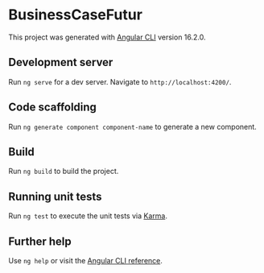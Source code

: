 # BusinessCaseFutur

This project was generated with [Angular CLI](https://github.com/angular/angular-cli) version 16.2.0.

## Development server

Run `ng serve` for a dev server. Navigate to `http://localhost:4200/`.

## Code scaffolding

Run `ng generate component component-name` to generate a new component.

## Build

Run `ng build` to build the project.

## Running unit tests

Run `ng test` to execute the unit tests via [Karma](https://karma-runner.github.io).

## Further help

Use `ng help` or visit the [Angular CLI reference](https://angular.io/cli).
 
